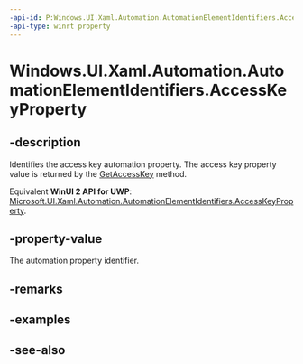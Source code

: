 ```yaml
---
-api-id: P:Windows.UI.Xaml.Automation.AutomationElementIdentifiers.AccessKeyProperty
-api-type: winrt property
---
```


<!-- Property syntax
public Windows.UI.Xaml.Automation.AutomationProperty AccessKeyProperty { get; }
-->

# Windows.UI.Xaml.Automation.AutomationElementIdentifiers.AccessKeyProperty

## -description
Identifies the access key automation property. The access key property value is returned by the [GetAccessKey](../windows.ui.xaml.automation.peers/automationpeer_getaccesskey_372284052.md) method.

Equivalent **WinUI 2 API for UWP**: [Microsoft.UI.Xaml.Automation.AutomationElementIdentifiers.AccessKeyProperty](/windows/winui/api/microsoft.ui.xaml.automation.automationelementidentifiers.accesskeyproperty).

## -property-value
The automation property identifier.

## -remarks

## -examples

## -see-also
